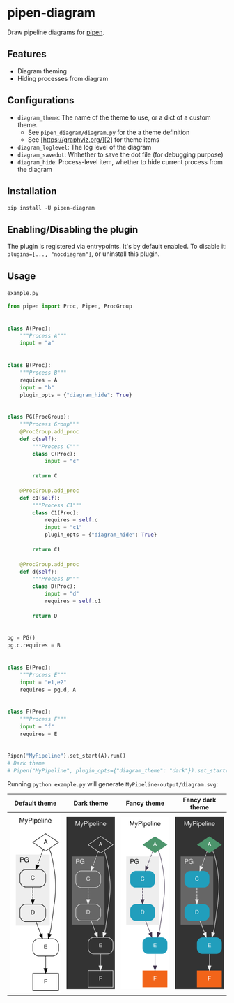 # pipen-diagram

Draw pipeline diagrams for [pipen][1].

## Features

- Diagram theming
- Hiding processes from diagram

## Configurations

- `diagram_theme`: The name of the theme to use, or a dict of a custom theme.
  - See `pipen_diagram/diagram.py` for the a theme definition
  - See [https://graphviz.org/][2] for theme items
- `diagram_loglevel`: The log level of the diagram
- `diagram_savedot`: Whhether to save the dot file (for debugging purpose)
- `diagram_hide`: Process-level item, whether to hide current process from the diagram

## Installation

```shell
pip install -U pipen-diagram
```

## Enabling/Disabling the plugin

The plugin is registered via entrypoints. It's by default enabled. To disable it:
`plugins=[..., "no:diagram"]`, or uninstall this plugin.

## Usage

`example.py`

```python
from pipen import Proc, Pipen, ProcGroup


class A(Proc):
    """Process A"""
    input = "a"


class B(Proc):
    """Process B"""
    requires = A
    input = "b"
    plugin_opts = {"diagram_hide": True}


class PG(ProcGroup):
    """Process Group"""
    @ProcGroup.add_proc
    def c(self):
        """Process C"""
        class C(Proc):
            input = "c"

        return C

    @ProcGroup.add_proc
    def c1(self):
        """Process C1"""
        class C1(Proc):
            requires = self.c
            input = "c1"
            plugin_opts = {"diagram_hide": True}

        return C1

    @ProcGroup.add_proc
    def d(self):
        """Process D"""
        class D(Proc):
            input = "d"
            requires = self.c1

        return D


pg = PG()
pg.c.requires = B


class E(Proc):
    """Process E"""
    input = "e1,e2"
    requires = pg.d, A


class F(Proc):
    """Process F"""
    input = "f"
    requires = E


Pipen("MyPipeline").set_start(A).run()
# Dark theme
# Pipen("MyPipeline", plugin_opts={"diagram_theme": "dark"}).set_start(A).run()
```

Running `python example.py` will generate `MyPipeline-output/diagram.svg`:

| Default theme | Dark theme | Fancy theme | Fancy dark theme |
| ------------- | ---------- | ----------- | ---------------- |
| ![diagram](./diagram.svg) | ![diagram_dark](./diagram_dark.svg) | ![diagram_fancy](./diagram_fancy.svg) | ![diagram_fancy_dark](./diagram_fancy_dark.svg) |

[1]: https://github.com/pwwang/pipen
[2]: https://graphviz.org/
